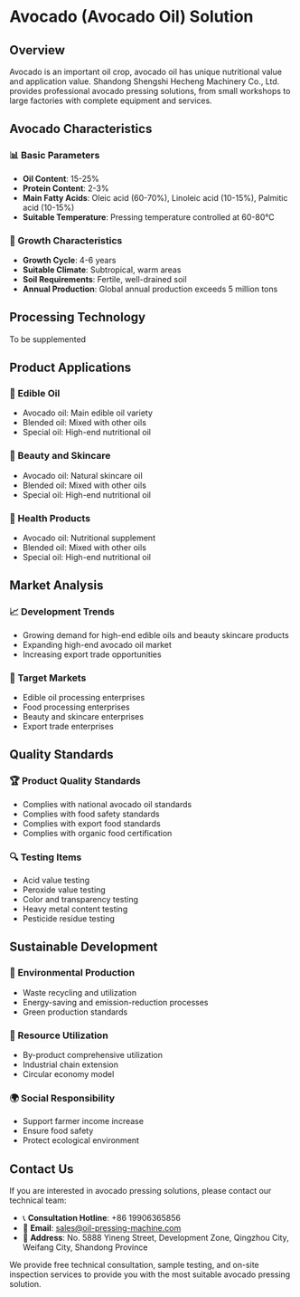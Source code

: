 # Avocado (Avocado Oil) Solution

## Overview

Avocado is an important oil crop, avocado oil has unique nutritional value and application value. Shandong Shengshi Hecheng Machinery Co., Ltd. provides professional avocado pressing solutions, from small workshops to large factories with complete equipment and services.

## Avocado Characteristics

### 📊 Basic Parameters
- **Oil Content**: 15-25%
- **Protein Content**: 2-3%
- **Main Fatty Acids**: Oleic acid (60-70%), Linoleic acid (10-15%), Palmitic acid (10-15%)
- **Suitable Temperature**: Pressing temperature controlled at 60-80℃

### 🌱 Growth Characteristics
- **Growth Cycle**: 4-6 years
- **Suitable Climate**: Subtropical, warm areas
- **Soil Requirements**: Fertile, well-drained soil
- **Annual Production**: Global annual production exceeds 5 million tons

## Processing Technology
To be supplemented

## Product Applications

### 🍳 Edible Oil
- Avocado oil: Main edible oil variety
- Blended oil: Mixed with other oils
- Special oil: High-end nutritional oil

### 💄 Beauty and Skincare
- Avocado oil: Natural skincare oil
- Blended oil: Mixed with other oils
- Special oil: High-end nutritional oil

### 💊 Health Products
- Avocado oil: Nutritional supplement
- Blended oil: Mixed with other oils
- Special oil: High-end nutritional oil

## Market Analysis

### 📈 Development Trends
- Growing demand for high-end edible oils and beauty skincare products
- Expanding high-end avocado oil market
- Increasing export trade opportunities

### 🎯 Target Markets
- Edible oil processing enterprises
- Food processing enterprises
- Beauty and skincare enterprises
- Export trade enterprises

## Quality Standards

### 🏆 Product Quality Standards
- Complies with national avocado oil standards
- Complies with food safety standards
- Complies with export food standards
- Complies with organic food certification

### 🔍 Testing Items
- Acid value testing
- Peroxide value testing
- Color and transparency testing
- Heavy metal content testing
- Pesticide residue testing

## Sustainable Development

### 🌱 Environmental Production
- Waste recycling and utilization
- Energy-saving and emission-reduction processes
- Green production standards

### 🔄 Resource Utilization
- By-product comprehensive utilization
- Industrial chain extension
- Circular economy model

### 🌍 Social Responsibility
- Support farmer income increase
- Ensure food safety
- Protect ecological environment

## Contact Us

If you are interested in avocado pressing solutions, please contact our technical team:

- 📞 **Consultation Hotline**: +86 19906365856
- 📧 **Email**: sales@oil-pressing-machine.com
- 📍 **Address**: No. 5888 Yineng Street, Development Zone, Qingzhou City, Weifang City, Shandong Province

We provide free technical consultation, sample testing, and on-site inspection services to provide you with the most suitable avocado pressing solution.